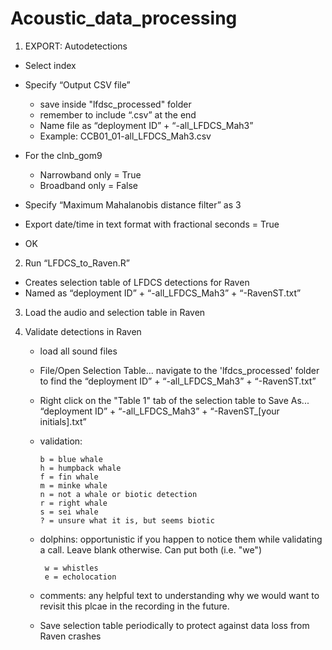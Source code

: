 # Acoustic_data_processing

1. EXPORT: Autodetections
*	Select index
*	Specify “Output CSV file”
    - save inside "lfdsc_processed" folder
    - remember to include “.csv” at the end
    - Name file as “deployment ID” + “-all_LFDCS_Mah3”
    -	Example: CCB01_01-all_LFDCS_Mah3.csv
* For the clnb_gom9
    - Narrowband only = True
    - Broadband only = False 

*	Specify “Maximum Mahalanobis distance filter” as 3
*	Export date/time in text format with fractional seconds = True
* OK
  
2. Run “LFDCS_to_Raven.R”
-	Creates selection table of LFDCS detections for Raven
-	Named as “deployment ID” + “-all_LFDCS_Mah3” + “-RavenST.txt”

3. Load the audio and selection table in Raven

4. Validate detections in Raven
    - load all sound files
    - File/Open Selection Table... navigate to the 'lfdcs_processed' folder to find the “deployment ID” + “-all_LFDCS_Mah3” + “-RavenST.txt”
    - Right click on the "Table 1" tab of the selection table to Save As... “deployment ID” + “-all_LFDCS_Mah3” + “-RavenST_[your initials].txt”
    - validation:
      
          b = blue whale
          h = humpback whale
          f = fin whale
          m = minke whale
          n = not a whale or biotic detection
          r = right whale
          s = sei whale
          ? = unsure what it is, but seems biotic
   - dolphins: opportunistic if you happen to notice them while validating a call. Leave blank otherwise. Can put both (i.e. "we")
     
          w = whistles
          e = echolocation
   - comments: any helpful text to understanding why we would want to revisit this plcae in the recording in the future.
   - Save selection table periodically to protect against data loss from Raven crashes
     
      

